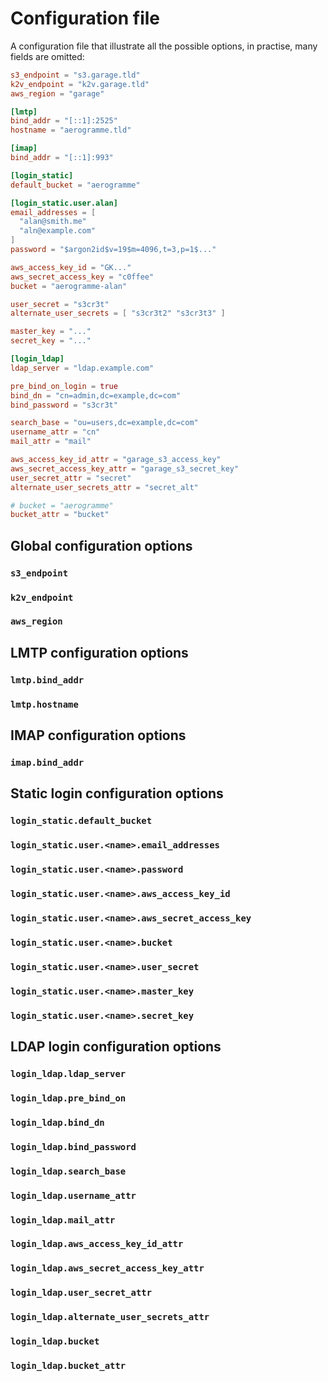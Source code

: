 # Configuration file

A configuration file that illustrate all the possible options,
in practise, many fields are omitted:

```toml
s3_endpoint = "s3.garage.tld"
k2v_endpoint = "k2v.garage.tld"
aws_region = "garage"

[lmtp]
bind_addr = "[::1]:2525"
hostname = "aerogramme.tld"

[imap]
bind_addr = "[::1]:993"

[login_static]
default_bucket = "aerogramme"

[login_static.user.alan]
email_addresses = [
  "alan@smith.me"
  "aln@example.com"
]
password = "$argon2id$v=19$m=4096,t=3,p=1$..."

aws_access_key_id = "GK..."
aws_secret_access_key = "c0ffee"
bucket = "aerogramme-alan"

user_secret = "s3cr3t"
alternate_user_secrets = [ "s3cr3t2" "s3cr3t3" ]

master_key = "..."
secret_key = "..."

[login_ldap]
ldap_server = "ldap.example.com"

pre_bind_on_login = true
bind_dn = "cn=admin,dc=example,dc=com"
bind_password = "s3cr3t"

search_base = "ou=users,dc=example,dc=com"
username_attr = "cn"
mail_attr = "mail"

aws_access_key_id_attr = "garage_s3_access_key"
aws_secret_access_key_attr = "garage_s3_secret_key"
user_secret_attr = "secret"
alternate_user_secrets_attr = "secret_alt"

# bucket = "aerogramme"
bucket_attr = "bucket"

```

## Global configuration options

### `s3_endpoint`

### `k2v_endpoint`

### `aws_region`

## LMTP configuration options

### `lmtp.bind_addr`

### `lmtp.hostname`

## IMAP configuration options

### `imap.bind_addr`

## Static login configuration options

### `login_static.default_bucket`

### `login_static.user.<name>.email_addresses`

### `login_static.user.<name>.password`

### `login_static.user.<name>.aws_access_key_id`

### `login_static.user.<name>.aws_secret_access_key`

### `login_static.user.<name>.bucket`

### `login_static.user.<name>.user_secret`

### `login_static.user.<name>.master_key`

### `login_static.user.<name>.secret_key`

## LDAP login configuration options

### `login_ldap.ldap_server`

### `login_ldap.pre_bind_on`

### `login_ldap.bind_dn`

### `login_ldap.bind_password`

### `login_ldap.search_base`

### `login_ldap.username_attr`

### `login_ldap.mail_attr`

### `login_ldap.aws_access_key_id_attr`

### `login_ldap.aws_secret_access_key_attr`

### `login_ldap.user_secret_attr`

### `login_ldap.alternate_user_secrets_attr`

### `login_ldap.bucket`

### `login_ldap.bucket_attr`



